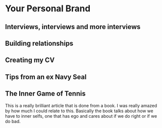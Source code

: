# Your Personal Brand

## Interviews, interviews and more interviews

## Building relationships

## Creating my CV

## Tips from an ex Navy Seal

## The Inner Game of Tennis
This is a really brilliant article that is done from a book.
I was really amazed by how much I could relate to this.
Basically the book talks about how we have to inner selfs, one that has ego and cares about if we do right or if we do bad.
